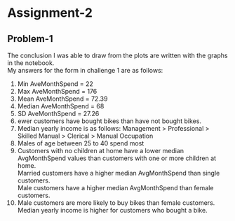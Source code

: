 # Assignment-2
## Problem-1
The conclusion I was able to draw from the plots are written with the graphs in the notebook.  
My answers for the form in challenge 1 are as follows:
1. Min AveMonthSpend = 22
2. Max AveMonthSpend = 176
3. Mean AveMonthSpend = 72.39
4. Median AveMonthSpend = 68
5. SD AveMonthSpend = 27.26
6. ewer customers have bought bikes than have not bought bikes.
7. Median yearly income is as follows: Management > Professional > Skilled Manual > Clerical > Manual Occupation
8. Males of age between 25 to 40 spend most
9. Customers with no children at home have a lower median AvgMonthSpend values than customers with one or more children at home.  
    Married customers have a higher median AvgMonthSpend than single customers.  
    Male customers have a higher median AvgMonthSpend than female customers.
11. Male customers are more likely to buy bikes than female customers.  
    Median yearly income is higher for customers who bought a bike.
